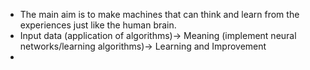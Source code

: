 - The main aim is to make machines that can think and learn from the experiences just like the human brain. 
- Input data (application of algorithms)-> Meaning (implement neural networks/learning algorithms)-> Learning and Improvement
- 
